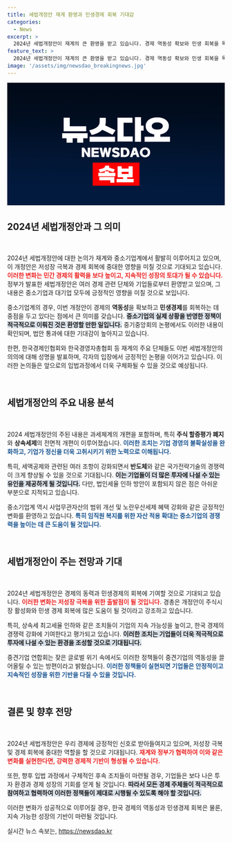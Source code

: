 ```yaml
---
title: 세법개정안 재계 환영과 민생경제 회복 기대감
categories:
  - News
excerpt: >
  2024년 세법개정안이 재계의 큰 환영을 받고 있습니다. 경제 역동성 확보와 민생 회복을 목표로 한 이번 개정안이 기업 투자 활성화와 상속세 부담 완화에 기여할 것으로 기대되면서, 저성장 극복의 마중물 역할을 할지 주목됩니다.
feature_text: >
  2024년 세법개정안이 재계의 큰 환영을 받고 있습니다. 경제 역동성 확보와 민생 회복을 목표로 한 이번 개정안이 기업 투자 활성화와 상속세 부담 완화에 기여할 것으로 기대되면서, 저성장 극복의 마중물 역할을 할지 주목됩니다.
image: '/assets/img/newsdao_breakingnews.jpg'
---
```


<p><img src="/assets/img/newsdao_breakingnews.jpg" alt="implanttips 속보" /></p>

<h2 data-ke-size="size26">2024년 세법개정안과 그 의미</h2>

<p data-ke-size="size16">&nbsp;</p>

<p>2024년 세법개정안에 대한 논의가 재계와 중소기업계에서 활발히 이루어지고 있으며, 이 개정안은 저성장 극복과 경제 회복에 중대한 영향을 미칠 것으로 기대되고 있습니다. <b><span style="color: #ee2323;">이러한 변화는 민간 경제의 활력을 보다 높이고, 지속적인 성장의 토대가 될 수 있습니다.</span></b> 정부가 발표한 세법개정안은 여러 경제 관련 단체와 기업들로부터 환영받고 있으며, 그 내용은 중소기업과 대기업 모두에 긍정적인 영향을 미칠 것으로 보입니다. </p>

<p>중소기업계의 경우, 이번 개정안이 경제의 <b>역동성</b>을 확보하고 <b>민생경제</b>를 회복하는 데 중점을 두고 있다는 점에서 큰 의미를 갖습니다. <b><span style="background-color: #21538527;">중소기업의 실제 상황을 반영한 정책이 적극적으로 이뤄진 것은 환영할 만한 일입니다.</span></b> 중기중앙회의 논평에서도 이러한 내용이 확인되며, 법안 통과에 대한 기대감이 높아지고 있습니다. </p>

<p>한편, 한국경제인협회와 한국경영자총협회 등 재계의 주요 단체들도 이번 세법개정안의 의의에 대해 성명을 발표하며, 각자의 입장에서 긍정적인 논평을 이어가고 있습니다. 이러한 논의들은 앞으로의 입법과정에서 더욱 구체화될 수 있을 것으로 예상됩니다.</p>

<p data-ke-size="size16">&nbsp;</p>

<h2 data-ke-size="size26">세법개정안의 주요 내용 분석</h2>

<p data-ke-size="size16">&nbsp;</p>

<p>2024 세법개정안의 주된 내용은 과세체계의 개편을 포함하며, 특히 <b>주식 할증평가 폐지</b>와 <b>상속세제</b>의 전면적 개편이 이루어졌습니다. <b><span style="color: #1a5490;">이러한 조치는 기업 경영의 불확실성을 완화하고, 기업가 정신을 더욱 고취시키기 위한 노력으로 이해됩니다.</span></b> </p>

<p>특히, 세액공제와 관련된 여러 조항이 강화되면서 <b>반도체</b>와 같은 국가전략기술의 경쟁력이 크게 향상될 수 있을 것으로 기대됩니다. <b><span style="background-color: #21538527;">이는 기업들이 더 많은 투자에 나설 수 있는 유인을 제공하게 될 것입니다.</span></b> 다만, 법인세율 인하 방안이 포함되지 않은 점은 아쉬운 부분으로 지적되고 있습니다.</p>

<p>중소기업계 역시 사업무관자산의 범위 개선 및 노란우산세제 혜택 강화와 같은 긍정적인 변화를 환영하고 있습니다. <b><span style="color: #1a5490;">특히 임직원 복지를 위한 자산 적용 확대는 중소기업의 경쟁력을 높이는 데 큰 도움이 될 것입니다.</span></b> </p>

<p data-ke-size="size16">&nbsp;</p>

<h2 data-ke-size="size26">세법개정안이 주는 전망과 기대</h2>

<p data-ke-size="size16">&nbsp;</p>

<p>2024년 세법개정안은 경제의 동력과 민생경제의 회복에 기여할 것으로 기대되고 있습니다. <b><span style="color: #ee2323;">이러한 변화는 저성장 극복을 위한 출발점이 될 것입니다.</span></b> 경총은 개정안이 주식시장 활성화와 민생 경제 회복에 많은 도움이 될 것이라고 강조하고 있습니다.</p>

<p>특히, 상속세 최고세율 인하와 같은 조치들이 기업의 지속 가능성을 높이고, 한국 경제의 경쟁력 강화에 기여한다고 평가되고 있습니다. <b><span style="background-color: #21538527;">이러한 조치는 기업들이 더욱 적극적으로 투자에 나설 수 있는 환경을 조성할 것으로 기대됩니다.</span></b> </p>

<p>중견기업 연합회는 잦은 글로벌 위기 속에서도 이러한 정책들이 중견기업의 역동성을 끌어올릴 수 있는 방편이라고 밝혔습니다. <b><span style="color: #1a5490;">이러한 정책들이 실현되면 기업들은 안정적이고 지속적인 성장을 위한 기반을 다질 수 있을 것입니다.</span></b> </p>

<p data-ke-size="size16">&nbsp;</p>

<h2 data-ke-size="size26">결론 및 향후 전망</h2>

<p data-ke-size="size16">&nbsp;</p>

<p>2024년 세법개정안은 우리 경제에 긍정적인 신호로 받아들여지고 있으며, 저성장 극복 및 경제 회복에 중대한 역할을 할 것으로 기대됩니다. <b><span style="color: #ee2323;">재계와 정부가 협력하여 이와 같은 변화를 실현한다면, 강력한 경제적 기반이 형성될 수 있습니다.</span></b> </p>

<p>또한, 향후 입법 과정에서 구체적인 후속 조치들이 마련될 경우, 기업들은 보다 나은 투자 환경과 경제 성장의 기회를 얻게 될 것입니다. <b><span style="background-color: #21538527;">따라서 모든 경제 주체들이 적극적으로 참여하고 협력하여 이러한 정책들이 제대로 시행될 수 있도록 해야 할 것입니다.</span></b> </p>

<p>이러한 변화가 성공적으로 이루어질 경우, 한국 경제의 역동성과 민생경제 회복은 물론, 지속 가능한 성장의 기반이 마련될 것입니다. </p>
실시간 뉴스 속보는, <a href="https://newsdao.kr" rel="dofollow">https://newsdao.kr</a>


